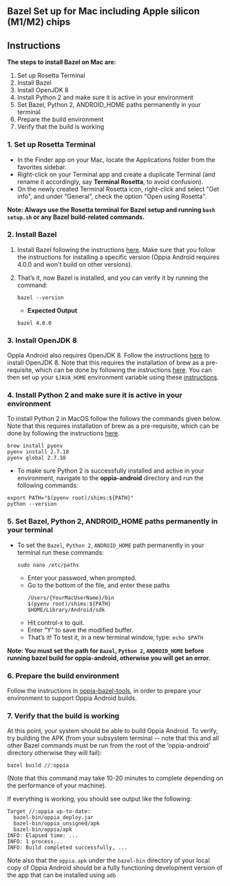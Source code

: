 ## Bazel Set up for Mac including Apple silicon (M1/M2) chips

## Instructions

**The steps to install Bazel on Mac are:**
1. Set up Rosetta Terminal
2. Install Bazel 
3. Install OpenJDK 8
4. Install Python 2 and make sure it is active in your environment
5. Set Bazel, Python 2, ANDROID_HOME paths permanently in your terminal
6. Prepare the build environment
7. Verify that the build is working

### 1. Set up Rosetta Terminal

- In the Finder app on your Mac, locate the Applications folder from the favorites sidebar.
- Right-click on your Terminal app and create a duplicate Terminal (and rename it accordingly, say **Terminal Rosetta**, to avoid confusion).
- On the newly created Terminal Rosetta icon, right-click and select "Get info", and under “General”, check the option "Open using Rosetta".

**Note: Always use the Rosetta terminal for Bazel setup and running `bash setup.sh` or any Bazel build-related commands.**

### 2. Install Bazel

1. Install Bazel following the instructions [here](https://docs.bazel.build/versions/4.0.0/install-os-x.html#install-with-installer-mac-os-x). Make sure that you follow the instructions for installing a specific version (Oppia Android requires 4.0.0 and won't build on other versions). 

2. That’s it, now Bazel is installed, and you can verify it by running the command:
   ```
   bazel --version
   ```
   - **Expected Output**
   ```
   bazel 4.0.0
   ```

### 3. Install OpenJDK 8

Oppia Android also requires OpenJDK 8.
Follow the instructions [here](https://installvirtual.com/install-openjdk-8-on-mac-using-brew-adoptopenjdk/) to install OpenJDK 8. 
Note that this requires the installation of brew as a pre-requisite, which can be done by following the instructions [here](https://mac.install.guide/homebrew/index.html). You can then set up your `$JAVA_HOME` environment variable using these [instructions](https://stackoverflow.com/a/75167958/11396524).


### 4. Install Python 2 and make sure it is active in your environment

To install Python 2 in MacOS follow the follows the commands given below. Note that this requires installation of brew as a pre-requisite, which can be done by following the instructions [here](https://mac.install.guide/homebrew/index.html). 
```
brew install pyenv
pyenv install 2.7.18
pyenv global 2.7.18
```

- To make sure Python 2 is successfully installed and active in your environment, navigate to the **oppia-android** directory and run the following commands:

```
export PATH="$(pyenv root)/shims:${PATH}"
python --version
```

### 5. Set Bazel, Python 2, ANDROID_HOME paths permanently in your terminal

- To set the `Bazel`, `Python 2`, `ANDROID_HOME` path permanently in your terminal run these commands:
    ```
    sudo nano /etc/paths
    ```
   - Enter your password, when prompted.
   - Go to the bottom of the file, and enter these paths 
     ```
     /Users/{YourMacUserName}/bin
     $(pyenv root)/shims:${PATH}
     $HOME/Library/Android/sdk
     ```
   - Hit control-x to quit.
   - Enter “Y” to save the modified buffer.
   - That’s it!  To test it, in a new terminal window, type: `echo $PATH`

**Note: You must set the path for `Bazel`, `Python 2`, `ANDROID_HOME` before running bazel build for oppia-android, otherwise you will get an error.**

### 6. Prepare the build environment

Follow the instructions in [oppia-bazel-tools](https://github.com/oppia/oppia-bazel-tools#readme), in order to prepare your environment to support Oppia Android builds.

### 7. Verify that the build is working

At this point, your system should be able to build Oppia Android. To verify, try building the APK (from your subsystem terminal -- note that this and all other Bazel commands must be run from the root of the ‘oppia-android’ directory otherwise they will fail):

```
bazel build //:oppia
```

(Note that this command may take 10-20 minutes to complete depending on the performance of your machine).

If everything is working, you should see output like the following:

```
Target //:oppia up-to-date:
  bazel-bin/oppia_deploy.jar
  bazel-bin/oppia_unsigned/apk
  bazel-bin/oppia/apk
INFO: Elapsed time: ...
INFO: 1 process...
INFO: Build completed successfully, ...
```

Note also that the ``oppia.apk`` under the ``bazel-bin`` directory of your local copy of Oppia Android should be a fully functioning development version of the app that can be installed using ``adb`` 

